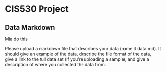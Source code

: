 # CIS530 Project
## Data Markdown 

Mia do this

Please upload a markdown file that describes your data (name it data.md). 
It should give an example of the data, describe the file format of the data, 
give a link to the full data set (if you’re uploading a sample), 
and give a description of where you collected the data from.
